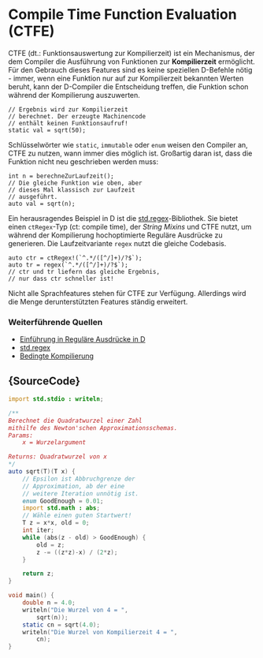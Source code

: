# Compile Time Function Evaluation (CTFE)

CTFE (dt.: Funktionsauswertung zur Kompilierzeit) ist ein
Mechanismus, der dem Compiler die Ausführung von Funktionen
zur **Kompilierzeit** ermöglicht. Für den Gebrauch dieses
Features sind es keine speziellen D-Befehle nötig -
immer, wenn eine Funktion nur auf zur Kompilierzeit
bekannten Werten beruht, kann der D-Compiler die
Entscheidung treffen, die Funktion schon während der
Kompilierung auszuwerten.

    // Ergebnis wird zur Kompilierzeit
    // berechnet. Der erzeugte Machinencode
    // enthält keinen Funktionsaufruf!
    static val = sqrt(50);

Schlüsselwörter wie `static`, `immutable` oder `enum`
weisen den Compiler an, CTFE zu nutzen, wann immer
dies möglich ist. Großartig daran ist, dass die Funktion
nicht neu geschrieben werden muss:

    int n = berechneZurLaufzeit();
    // Die gleiche Funktion wie oben, aber
    // dieses Mal klassisch zur Laufzeit
    // ausgeführt.
    auto val = sqrt(n);

Ein herausragendes Beispiel in D ist die
[std.regex](https://dlang.org/phobos/std_regex.html)-Bibliothek.
Sie bietet einen `ctRegex`-Typ (ct: compile time), der
*String Mixins* und CTFE nutzt, um während der Kompilierung
hochoptimierte Reguläre Ausdrücke zu generieren.
Die Laufzeitvariante `regex` nutzt die gleiche Codebasis.

    auto ctr = ctRegex!(`^.*/([^/]+)/?$`);
    auto tr = regex(`^.*/([^/]+)/?$`);
    // ctr und tr liefern das gleiche Ergebnis,
    // nur dass ctr schneller ist!

Nicht alle Sprachfeatures stehen für CTFE zur Verfügung.
Allerdings wird die Menge derunterstützten Features ständig
erweitert.

### Weiterführende Quellen

- [Einführung in Reguläre Ausdrücke in D](https://dlang.org/regular-expression.html)
- [std.regex](https://dlang.org/phobos/std_regex.html)
- [Bedingte Kompilierung](https://dlang.org/spec/version.html)

## {SourceCode}

```d
import std.stdio : writeln;

/**
Berechnet die Quadratwurzel einer Zahl
mithilfe des Newton'schen Approximationsschemas.
Params:
    x = Wurzelargument

Returns: Quadratwurzel von x
*/
auto sqrt(T)(T x) {
    // Epsilon ist Abbruchgrenze der
    // Approximation, ab der eine
    // weitere Iteration unnötig ist.
    enum GoodEnough = 0.01;
    import std.math : abs;
    // Wähle einen guten Startwert!
    T z = x*x, old = 0;
    int iter;
    while (abs(z - old) > GoodEnough) {
        old = z;
        z -= ((z*z)-x) / (2*z);
    }

    return z;
}

void main() {
    double n = 4.0;
    writeln("Die Wurzel von 4 = ",
        sqrt(n));
    static cn = sqrt(4.0);
    writeln("Die Wurzel von Kompilierzeit 4 = ",
        cn);
}
```
